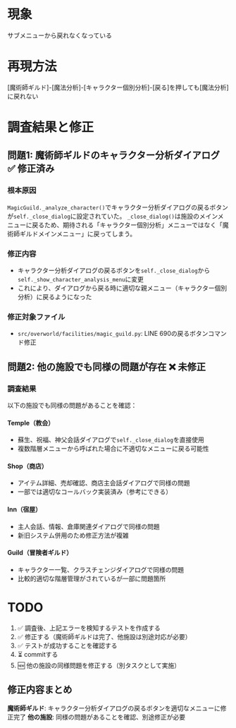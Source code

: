 # 現象

サブメニューから戻れなくなっている

# 再現方法
 [魔術師ギルド]-[魔法分析]-[キャラクター個別分析]-[戻る]を押しても[魔法分析]に戻れない

# 調査結果と修正

## 問題1: 魔術師ギルドのキャラクター分析ダイアログ ✅ 修正済み

### 根本原因
`MagicGuild._analyze_character()`でキャラクター分析ダイアログの戻るボタンが`self._close_dialog`に設定されていた。
`_close_dialog()`は施設のメインメニューに戻るため、期待される「キャラクター個別分析」メニューではなく「魔術師ギルドメインメニュー」に戻ってしまう。

### 修正内容
- キャラクター分析ダイアログの戻るボタンを`self._close_dialog`から`self._show_character_analysis_menu`に変更
- これにより、ダイアログから戻る時に適切な親メニュー（キャラクター個別分析）に戻るようになった

### 修正対象ファイル
- `src/overworld/facilities/magic_guild.py`: LINE 690の戻るボタンコマンド修正

## 問題2: 他の施設でも同様の問題が存在 ❌ 未修正

### 調査結果
以下の施設でも同様の問題があることを確認：

#### Temple（教会）
- 蘇生、祝福、神父会話ダイアログで`self._close_dialog`を直接使用
- 複数階層メニューから呼ばれた場合に不適切なメニューに戻る可能性

#### Shop（商店）  
- アイテム詳細、売却確認、商店主会話ダイアログで同様の問題
- 一部では適切なコールバック実装済み（参考にできる）

#### Inn（宿屋）
- 主人会話、情報、倉庫関連ダイアログで同様の問題
- 新旧システム併用のため修正方法が複雑

#### Guild（冒険者ギルド）
- キャラクター一覧、クラスチェンジダイアログで同様の問題
- 比較的適切な階層管理がされているが一部に問題箇所

 # TODO
1. ✅ 調査後、上記エラーを検知するテストを作成する
2. ✅ 修正する（魔術師ギルドは完了、他施設は別途対応が必要）
3. ✅ テストが成功することを確認する
4. ⏳ commitする
5. 🆕 他の施設の同様問題を修正する（別タスクとして実施）

## 修正内容まとめ
**魔術師ギルド**: キャラクター分析ダイアログの戻るボタンを適切なメニューに修正完了
**他の施設**: 同様の問題があることを確認、別途修正が必要
